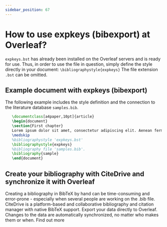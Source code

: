 ```yaml
---
sidebar_position: 67
---
```


# How to use expkeys (bibexport) at Overleaf?
`expkeys.bst` has already been installed on the Overleaf servers and is ready for use. Thus, in order to use the file in question, simply define the style directly in your document: `\bibliographystyle{expkeys}` The file extension `.bst` can be omitted.

## Example document with expkeys (bibexport)
The following example includes the style definition and the connection to the literature database `samples.bib`.
```tex
   \documentclass[a4paper,10pt]{article}
   \begin{document}
   \section{First chapter}
   Lorem ipsum dolor sit amet, consectetur adipiscing elit. Aenean fermentum justo massa, ut maximus mauris sodales et. Aenean vel elit a erat rhoncus pharetra.
   \medskip
   %bibliographystyle 'expkeys.bst'
   \bibliographystyle{expkeys}
   %bibliography file 'samples.bib'.
   \bibliography{sample}
   \end{document}
```

## Create your bibliography with CiteDrive and synchronize it with Overleaf
Creating a bibliography in BibTeX by hand can be time-consuming and error-prone - especially when several people are working on the .bib file. CiteDrive is a platform-based and collaborative bibliography and citation manager with native BibTeX support. Export your data directly to Overleaf. Changes to the data are automatically synchronized, no matter who makes them or when. Find out more